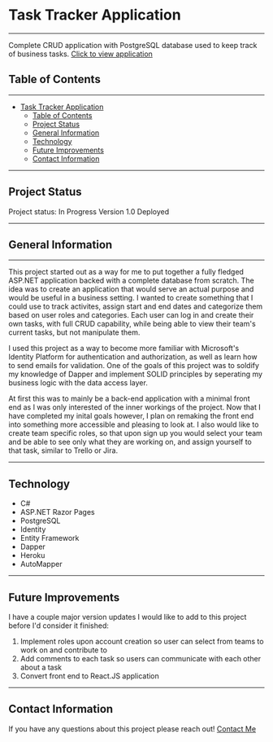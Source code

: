 # Task Tracker Application

---

Complete CRUD application with PostgreSQL database used to keep track of business tasks.
[Click to view application](http://asp-tasktracker.herokuapp.com/)

## Table of Contents

---

- [Task Tracker Application](#task-tracker-application)
  - [Table of Contents](#table-of-contents)
  - [Project Status](#project-status)
  - [General Information](#general-information)
  - [Technology](#technology)
  - [Future Improvements](#future-improvements)
  - [Contact Information](#contact-information)

---

## Project Status

Project status: In Progress
Version 1.0 Deployed

---

## General Information

---

This project started out as a way for me to put together a fully fledged ASP.NET application backed with a complete database from scratch. The idea was to create an application that would serve an actual purpose and would be useful in a business setting. I wanted to create something that I could use to track activites, assign start and end dates and categorize them based on user roles and categories. Each user can log in and create their own tasks, with full CRUD capability, while being able to view their team's current tasks, but not manipulate them.

I used this project as a way to become more familiar with Microsoft's Identity Platform for authentication and authorization, as well as learn how to send emails for validation. One of the goals of this project was to soldify my knowledge of Dapper and implement SOLID principles by seperating my business logic with the data access layer.

At first this was to mainly be a back-end application with a minimal front end as I was only interested of the inner workings of the project. Now that I have completed my inital goals however, I plan on remaking the front end into something more accessible and pleasing to look at.
I also would like to create team specific roles, so that upon sign up you would select your team and be able to see only what they are working on, and assign yourself to that task, similar to Trello or Jira.

---

## Technology

- C#
- ASP.NET Razor Pages
- PostgreSQL
- Identity
- Entity Framework
- Dapper
- Heroku
- AutoMapper

---

## Future Improvements

I have a couple major version updates I would like to add to this project before I'd consider it finished:

1. Implement roles upon account creation so user can select from teams to work on and contribute to
2. Add comments to each task so users can communicate with each other about a task
3. Convert front end to React.JS application

---

## Contact Information

If you have any questions about this project please reach out!
[Contact Me](chris@charrison.dev)
